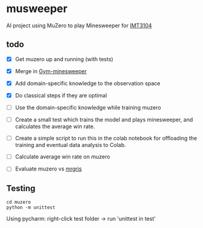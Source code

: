 # musweeper
AI project using MuZero to play Minesweeper for [IMT3104](https://www.ntnu.no/studier/emner/IMT3104#tab=omEmnet)


## todo
- [x] Get muzero up and running (with tests)
- [x] Merge in [Gym-minesweeper](https://github.com/Zikoat/gym-minesweeper)
- [x] Add domain-specific knowledge to the observation space
- [x] Do classical steps if they are optimal
- [ ] Use the domain-specific knowledge while training muzero
- [ ] Create a small test which trains the model and plays minesweeper, and calculates the average win rate.
- [ ] Create a simple script to run this in the colab notebook for offloading the training and eventual data analysis to Colab.
- [ ] Calculate average win rate on muzero
- [ ] Evaluate muzero vs [mrgris](http://mrgris.com/projects/minesweepr/)


## Testing
```shell script
cd muzero
python -m unittest
```
Using pycharm: right-click test folder -> run 'unittest in test'
